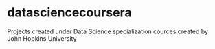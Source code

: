 # datasciencecoursera
Projects created under Data Science specialization cources created by John Hopkins University
